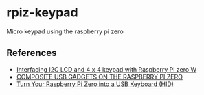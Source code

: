 # rpiz-keypad
Micro keypad using the raspberry pi zero

## References

- [Interfacing I2C LCD and 4 x 4 keypad with Raspberry Pi zero W](https://circuitdigest.com/microcontroller-projects/interfacing-i2c-lcd-and-4x4-keypad-with-raspberry-pi-zero-w)
- [COMPOSITE USB GADGETS ON THE RASPBERRY PI ZERO](http://www.isticktoit.net/?p=1383)
- [Turn Your Raspberry Pi Zero into a USB Keyboard (HID)](https://randomnerdtutorials.com/raspberry-pi-zero-usb-keyboard-hid)
